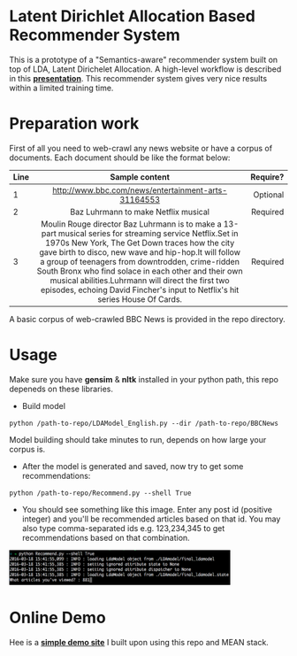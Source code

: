 # Latent Dirichlet Allocation Based Recommender System
This is a prototype of a "Semantics-aware" recommender system built on top of LDA, Latent Dirichelet Allocation. A high-level workflow is described in this [**presentation**](http://www.slideshare.net/EasonChan2/latent-dirichlet-allocation-based-rs). This recommender system gives very nice results within a limited training time.


# Preparation work
First of all you need to web-crawl any news website or have a corpus of documents. Each document should be like the format below:

| Line        | Sample content           |  Require?  |
| ------------- |:-------------:|  ------:|
| 1      | http://www.bbc.com/news/entertainment-arts-31164553 |  Optional | 
| 2      | Baz Luhrmann to make Netflix musical      |  Required |
| 3 | Moulin Rouge director Baz Luhrmann is to make a 13-part musical series for streaming service Netflix.Set in 1970s New York, The Get Down traces how the city gave birth to disco, new wave and hip-hop.It will follow a group of teenagers from downtrodden, crime-ridden South Bronx who find solace in each other and their own musical abilities.Luhrmann will direct the first two episodes, echoing David Fincher's input to Netflix's hit series House Of Cards.      | Required |

A basic corpus of web-crawled BBC News is provided in the repo directory.


# Usage

Make sure you have **gensim** & **nltk** installed in your python path, this repo depeneds on these libraries.

* Build model
```
python /path-to-repo/LDAModel_English.py --dir /path-to-repo/BBCNews
```
Model building should take minutes to run, depends on how large your corpus is.
* After the model is generated and saved, now try to get some recommendations: 

```
python /path-to-repo/Recommend.py --shell True
```

* You should see something like this image. Enter any post id (positive integer) and you'll be recommended articles based on that id. You may also type comma-separated ids e.g. 123,234,345 to get recommendations based on that combination.

<img src=shell.png width=400/>


# Online Demo
Hee is a [**simple demo site**](http://54.183.251.139:8080/) I built upon using this repo and MEAN stack.

<br>
